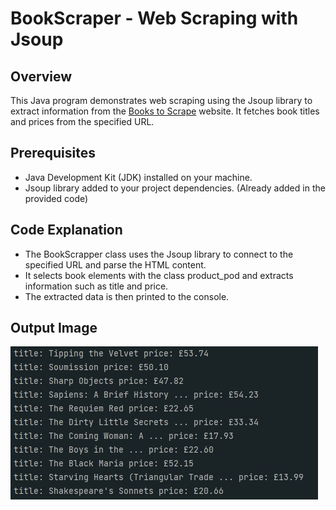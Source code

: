 # BookScraper - Web Scraping with Jsoup

## Overview

This Java program demonstrates web scraping using the Jsoup library to extract information from the [Books to Scrape](https://books.toscrape.com/) website. It fetches book titles and prices from the specified URL.

## Prerequisites

- Java Development Kit (JDK) installed on your machine.
- Jsoup library added to your project dependencies. (Already added in the provided code)

## Code Explanation
- The BookScrapper class uses the Jsoup library to connect to the specified URL and parse the HTML content.
- It selects book elements with the class product_pod and extracts information such as title and price.
- The extracted data is then printed to the console.

## Output Image
![Alt text](https://github.com/Rishavgg/web-scrapping/blob/main/output.jpg)
